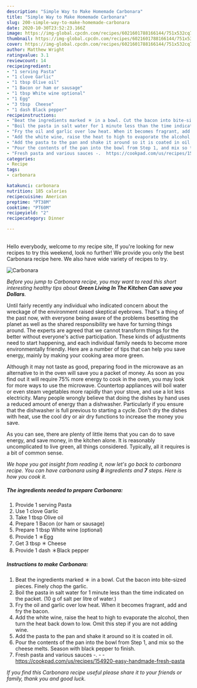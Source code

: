```yaml
---
description: "Simple Way to Make Homemade Carbonara"
title: "Simple Way to Make Homemade Carbonara"
slug: 200-simple-way-to-make-homemade-carbonara
date: 2020-10-30T23:52:23.166Z
image: https://img-global.cpcdn.com/recipes/6021601788166144/751x532cq70/carbonara-recipe-main-photo.jpg
thumbnail: https://img-global.cpcdn.com/recipes/6021601788166144/751x532cq70/carbonara-recipe-main-photo.jpg
cover: https://img-global.cpcdn.com/recipes/6021601788166144/751x532cq70/carbonara-recipe-main-photo.jpg
author: Matthew Wright
ratingvalue: 3.1
reviewcount: 14
recipeingredient:
- "1 serving Pasta"
- "1 clove Garlic"
- "1 tbsp Olive oil"
- "1 Bacon or ham or sausage"
- "1 tbsp White wine optional"
- "1 Egg"
- "3 tbsp  Cheese"
- "1 dash Black pepper"
recipeinstructions:
- "Beat the ingredients marked ＊ in a bowl. Cut the bacon into bite-sized pieces. Finely chop the garlic."
- "Boil the pasta in salt water for 1 minute less than the time indicated on the packet. (10 g of salt per litre of water.)"
- "Fry the oil and garlic over low heat. When it becomes fragrant, add and fry the bacon."
- "Add the white wine, raise the heat to high to evaporate the alcohol, then turn the heat back down to low. Omit this step if you are not adding wine."
- "Add the pasta to the pan and shake it around so it is coated in oil."
- "Pour the contents of the pan into the bowl from Step 1, and mix so the cheese melts. Season with black pepper to finish."
- "Fresh pasta and various sauces -.  https://cookpad.com/us/recipes/154920-easy-handmade-fresh-pasta"
categories:
- Recipe
tags:
- carbonara

katakunci: carbonara 
nutrition: 185 calories
recipecuisine: American
preptime: "PT38M"
cooktime: "PT60M"
recipeyield: "2"
recipecategory: Dinner

---
```

<br>
Hello everybody, welcome to my recipe site, If you're looking for new recipes to try this weekend, look no further! We provide you only the best Carbonara recipe here. We also have wide variety of recipes to try.
<br>


![Carbonara](https://img-global.cpcdn.com/recipes/6021601788166144/751x532cq70/carbonara-recipe-main-photo.jpg)

<i>Before you jump to Carbonara recipe, you may want to read this short interesting healthy tips about 
<strong>Green Living In The Kitchen Can save you Dollars</strong>.</i>
</br>

Until fairly recently any individual who indicated concern about the wreckage of the environment raised skeptical eyebrows. That's a thing of the past now, with everyone being aware of the problems besetting the planet as well as the shared responsibility we have for turning things around. The experts are agreed that we cannot transform things for the better without everyone's active participation. These kinds of adjustments need to start happening, and each individual family needs to become more environmentally friendly. Here are a number of tips that can help you save energy, mainly by making your cooking area more green.

Although it may not taste as good, preparing food in the microwave as an alternative to in the oven will save you a packet of money. As soon as you find out it will require 75% more energy to cook in the oven, you may look for more ways to use the microwave. Countertop appliances will boil water or even steam vegetables more rapidly than your stove, and use a lot less electricity. Many people wrongly believe that doing the dishes by hand uses a reduced amount of energy than a dishwasher. Particularly if you ensure that the dishwasher is full previous to starting a cycle. Don't dry the dishes with heat, use the cool dry or air dry functions to increase the money you save.

As you can see, there are plenty of little items that you can do to save energy, and save money, in the kitchen alone. It is reasonably uncomplicated to live green, all things considered. Typically, all it requires is a bit of common sense.


<i>We hope you got insight from reading it, now let's go back to carbonara recipe. You can have carbonara using <strong>8</strong> ingredients and <strong>7</strong> steps. Here is how you cook it.
</i>

##### The ingredients needed to prepare Carbonara:

1. Provide 1 serving Pasta
1. Use 1 clove Garlic
1. Take 1 tbsp Olive oil
1. Prepare 1 Bacon (or ham or sausage)
1. Prepare 1 tbsp White wine (optional)
1. Provide 1 ＊Egg
1. Get 3 tbsp ✳︎ Cheese
1. Provide 1 dash ＊Black pepper


##### Instructions to make Carbonara:

1. Beat the ingredients marked ＊ in a bowl. Cut the bacon into bite-sized pieces. Finely chop the garlic.
1. Boil the pasta in salt water for 1 minute less than the time indicated on the packet. (10 g of salt per litre of water.)
1. Fry the oil and garlic over low heat. When it becomes fragrant, add and fry the bacon.
1. Add the white wine, raise the heat to high to evaporate the alcohol, then turn the heat back down to low. Omit this step if you are not adding wine.
1. Add the pasta to the pan and shake it around so it is coated in oil.
1. Pour the contents of the pan into the bowl from Step 1, and mix so the cheese melts. Season with black pepper to finish.
1. Fresh pasta and various sauces -. -  - https://cookpad.com/us/recipes/154920-easy-handmade-fresh-pasta


<i>If you find this Carbonara recipe useful please share it to your friends or family, thank you and good luck.</i>
